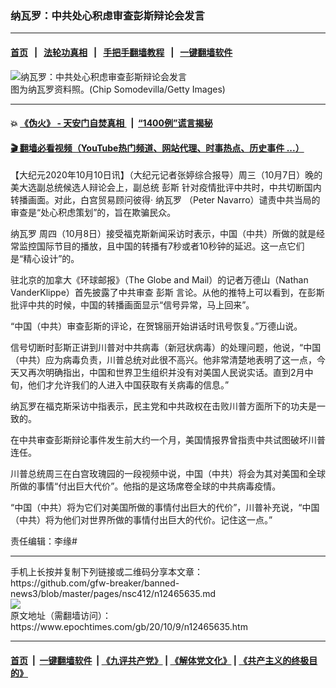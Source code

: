 ### 纳瓦罗：中共处心积虑审查彭斯辩论会发言
------------------------

#### [首页](https://github.com/gfw-breaker/banned-news3/blob/master/README.md) &nbsp;&nbsp;|&nbsp;&nbsp; [法轮功真相](https://github.com/begood0513/basic/blob/master/README.md)  &nbsp;&nbsp;|&nbsp;&nbsp; [手把手翻墙教程](https://github.com/gfw-breaker/guides/wiki)  &nbsp;&nbsp;|&nbsp;&nbsp; [一键翻墙软件](https://github.com/gfw-breaker/nogfw/blob/master/README.md)  



<div><img alt="纳瓦罗：中共处心积虑审查彭斯辩论会发言" class="attachment-djy_600_400 size-djy_600_400 wp-post-image" src="https://i.epochtimes.com/assets/uploads/2018/10/GettyImages-1024833406-600x400.jpg"/>
<div class="caption">
 图为纳瓦罗资料照。(Chip Somodevilla/Getty Images)
</div></div><hr/>

#### 💥 [《伪火》 - 天安门自焚真相 ](http://158.247.195.190:10000/videos/blog/weihuo.html)&nbsp; |&nbsp; [“1400例”谎言揭秘  ](http://158.247.195.190:10000/videos/blog/jiexi1400.html)

#### [ 🎬  翻墙必看视频（YouTube热门频道、网站代理、时事热点、历史事件 ...）](https://github.com/gfw-breaker/links/blob/master/banned.md)

<div><p>
 【大纪元2020年10月10日讯】（大纪元记者张婷综合报导）周三（10月7日）晚的美大选副总统候选人辩论会上，副总统
 <ok href="https://www.epochtimes.com/gb/tag/%E5%BD%AD%E6%96%AF.html">
  彭斯
 </ok>
 针对疫情批评中共时，中共切断国内转播画面。对此，白宫贸易顾问彼得·
 <ok href="https://www.epochtimes.com/gb/tag/%E7%BA%B3%E7%93%A6%E7%BD%97.html">
  纳瓦罗
 </ok>
 （Peter Navarro）谴责中共当局的审查是“处心积虑策划”的，旨在欺骗民众。
</p>
<p>
 <ok href="https://www.epochtimes.com/gb/tag/%E7%BA%B3%E7%93%A6%E7%BD%97.html">
  纳瓦罗
 </ok>
 周四（10月8日）接受福克斯新闻采访时表示，中国（中共）所做的就是经常监控国际节目的播放，且中国的转播有7秒或者10秒钟的延迟。这一点它们是“精心设计”的。
</p>
<p>
 驻北京的加拿大《环球邮报》（The Globe and Mail）的记者万德山（Nathan VanderKlippe）首先披露了中共审查
 <ok href="https://www.epochtimes.com/gb/tag/%E5%BD%AD%E6%96%AF.html">
  彭斯
 </ok>
 言论。从他的推特上可以看到，在彭斯批评中共的时候，中国的转播画面显示“信号异常，马上回来”。
</p>
<p>
 “中国（中共）审查彭斯的评论，在贺锦丽开始讲话时讯号恢复。”万德山说。
</p>
<p>
 信号切断时彭斯正讲到川普对中共病毒（新冠状病毒）的处理问题，他说，“中国（中共）应为病毒负责，川普总统对此很不高兴。他非常清楚地表明了这一点，今天又再次明确指出，中国和世界卫生组织并没有对美国人民说实话。直到2月中旬，他们才允许我们的人进入中国获取有关病毒的信息。”
</p>
<p>
 纳瓦罗在福克斯采访中指表示，民主党和中共政权在击败川普方面所下的功夫是一致的。
</p>
<p>
 在中共审查彭斯辩论事件发生前大约一个月，美国情报界曾指责中共试图破坏川普连任。
</p>
<p>
 川普总统周三在白宫玫瑰园的一段视频中说，中国（中共）将会为其对美国和全球所做的事情“付出巨大代价”。他指的是这场席卷全球的中共病毒疫情。
</p>
<p>
 “中国（中共）将为它们对美国所做的事情付出巨大的代价”，川普补充说，“中国（中共）将为他们对世界所做的事情付出巨大的代价。记住这一点。”
</p>
<p>
 责任编辑：李缘#
</p>
</div>
<hr/>
手机上长按并复制下列链接或二维码分享本文章：<br/>
https://github.com/gfw-breaker/banned-news3/blob/master/pages/nsc412/n12465635.md <br/>
<a href='https://github.com/gfw-breaker/banned-news3/blob/master/pages/nsc412/n12465635.md'><img src='https://github.com/gfw-breaker/banned-news3/blob/master/pages/nsc412/n12465635.md.png'/></a> <br/>
原文地址（需翻墙访问）：https://www.epochtimes.com/gb/20/10/9/n12465635.htm


------------------------
#### [首页](https://github.com/gfw-breaker/banned-news3/blob/master/README.md) &nbsp;|&nbsp; [一键翻墙软件](https://github.com/gfw-breaker/nogfw/blob/master/README.md) &nbsp;| [《九评共产党》](https://github.com/gfw-breaker/9ping.md/blob/master/README.md#九评之一评共产党是什么) | [《解体党文化》](https://github.com/gfw-breaker/jtdwh.md/blob/master/README.md) | [《共产主义的终极目的》](https://github.com/gfw-breaker/gczydzjmd.md/blob/master/README.md)


<img src='http://gfw-breaker.win/banned-news3/pages/nsc412/n12465635.md' width='0px' height='0px'/>